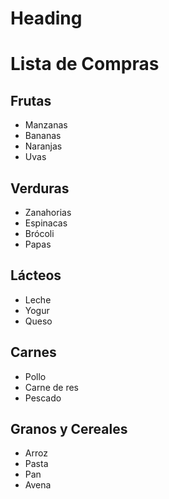 <!-- filepath: /Users/luispe/Documents/IPS/Archivo.md -->
# Heading

# Lista de Compras

## Frutas
- Manzanas
- Bananas
- Naranjas
- Uvas

## Verduras
- Zanahorias
- Espinacas
- Brócoli
- Papas

## Lácteos
- Leche
- Yogur
- Queso

## Carnes
- Pollo
- Carne de res
- Pescado

## Granos y Cereales
- Arroz
- Pasta
- Pan
- Avena
